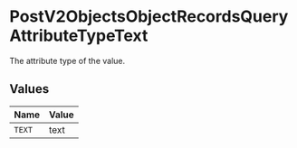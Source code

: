 # PostV2ObjectsObjectRecordsQueryAttributeTypeText

The attribute type of the value.


## Values

| Name   | Value  |
| ------ | ------ |
| `TEXT` | text   |